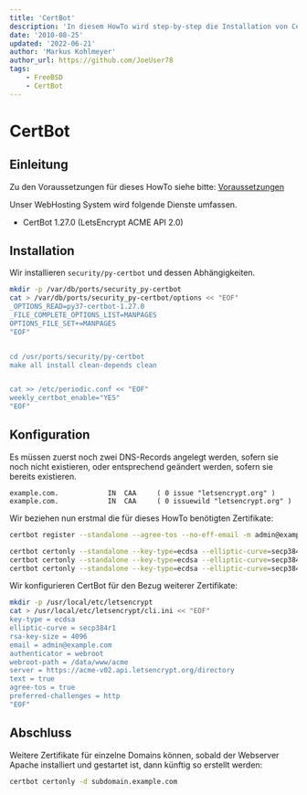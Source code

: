 ```yaml
---
title: 'CertBot'
description: 'In diesem HowTo wird step-by-step die Installation von CertBot für ein WebHosting System auf Basis von FreeBSD 64Bit auf einem dedizierten Server beschrieben.'
date: '2010-08-25'
updated: '2022-06-21'
author: 'Markus Kohlmeyer'
author_url: https://github.com/JoeUser78
tags:
    - FreeBSD
    - CertBot
---
```


# CertBot

## Einleitung

Zu den Voraussetzungen für dieses HowTo siehe bitte: [Voraussetzungen](/howtos/freebsd/hosting_system/)

Unser WebHosting System wird folgende Dienste umfassen.

- CertBot 1.27.0 (LetsEncrypt ACME API 2.0)

## Installation

Wir installieren `security/py-certbot` und dessen Abhängigkeiten.

``` bash
mkdir -p /var/db/ports/security_py-certbot
cat > /var/db/ports/security_py-certbot/options << "EOF"
_OPTIONS_READ=py37-certbot-1.27.0
_FILE_COMPLETE_OPTIONS_LIST=MANPAGES
OPTIONS_FILE_SET+=MANPAGES
"EOF"


cd /usr/ports/security/py-certbot
make all install clean-depends clean


cat >> /etc/periodic.conf << "EOF"
weekly_certbot_enable="YES"
"EOF"
```

## Konfiguration

Es müssen zuerst noch zwei DNS-Records angelegt werden, sofern sie noch nicht existieren, oder entsprechend geändert werden, sofern sie bereits existieren.

``` dns-zone
example.com.            IN  CAA     ( 0 issue "letsencrypt.org" )
example.com.            IN  CAA     ( 0 issuewild "letsencrypt.org" )
```

Wir beziehen nun erstmal die für dieses HowTo benötigten Zertifikate:

``` bash
certbot register --standalone --agree-tos --no-eff-email -m admin@example.com

certbot certonly --standalone --key-type=ecdsa --elliptic-curve=secp384r1 -d devnull.example.com -d example.com
certbot certonly --standalone --key-type=ecdsa --elliptic-curve=secp384r1 -d mail.example.com
certbot certonly --standalone --key-type=ecdsa --elliptic-curve=secp384r1 -d www.example.com
```

Wir konfigurieren CertBot für den Bezug weiterer Zertifikate:

``` bash
mkdir -p /usr/local/etc/letsencrypt
cat > /usr/local/etc/letsencrypt/cli.ini << "EOF"
key-type = ecdsa
elliptic-curve = secp384r1
rsa-key-size = 4096
email = admin@example.com
authenticator = webroot
webroot-path = /data/www/acme
server = https://acme-v02.api.letsencrypt.org/directory
text = true
agree-tos = true
preferred-challenges = http
"EOF"
```

## Abschluss

Weitere Zertifikate für einzelne Domains können, sobald der Webserver Apache installiert und gestartet ist, dann künftig so erstellt werden:

``` bash
certbot certonly -d subdomain.example.com
```
